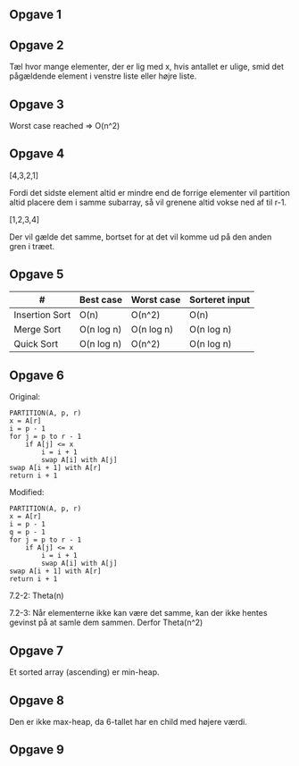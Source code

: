## Opgave 1

## Opgave 2
Tæl hvor mange elementer, der er lig med x, hvis antallet er ulige, smid det pågældende element i venstre liste eller højre liste.

## Opgave 3
Worst case reached => O(n^2)

## Opgave 4
[4,3,2,1]

Fordi det sidste element altid er mindre end de forrige elementer vil partition altid placere dem i samme subarray,
så vil grenene altid vokse ned af til r-1.

[1,2,3,4]

Der vil gælde det samme, bortset for at det vil komme ud på den anden gren i træet.

## Opgave 5
|#|Best case| Worst case |Sorteret input|
|---|---|------------|---|
|Insertion Sort|O(n)| O(n^2)     |O(n)|
|Merge Sort|O(n log n)| O(n log n) |O(n log n)|
|Quick Sort|O(n log n)| O(n^2)     |O(n log n)|

## Opgave 6
Original:
```
PARTITION(A, p, r)
x = A[r]
i = p - 1
for j = p to r - 1
    if A[j] <= x
        i = i + 1
        swap A[i] with A[j]
swap A[i + 1] with A[r]
return i + 1
```

Modified:
```
PARTITION(A, p, r)
x = A[r]
i = p - 1
q = p - 1
for j = p to r - 1
    if A[j] <= x
        i = i + 1
        swap A[i] with A[j]
swap A[i + 1] with A[r]
return i + 1
```

7.2-2: Theta(n)

7.2-3: Når elementerne ikke kan være det samme, kan der ikke hentes gevinst på at samle dem sammen. Derfor Theta(n^2)

## Opgave 7
Et sorted array (ascending) er min-heap.

## Opgave 8
Den er ikke max-heap, da 6-tallet har en child med højere værdi.

## Opgave 9

